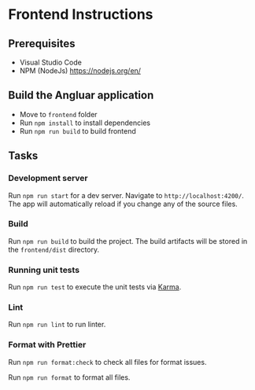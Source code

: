 # Frontend Instructions

## Prerequisites

- Visual Studio Code
- NPM (NodeJs) <https://nodejs.org/en/>

## Build the Angluar application

- Move to `frontend` folder
- Run `npm install` to install dependencies
- Run `npm run build` to build frontend

## Tasks

### Development server

Run `npm run start` for a dev server. Navigate to `http://localhost:4200/`. The app will automatically reload if you change any of the source files.

### Build

Run `npm run build` to build the project. The build artifacts will be stored in the `frontend/dist` directory.

### Running unit tests

Run `npm run test` to execute the unit tests via [Karma](https://karma-runner.github.io).

### Lint

Run `npm run lint` to run linter.

### Format with Prettier

Run `npm run format:check` to check all files for format issues.

Run `npm run format` to format all files.
